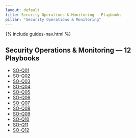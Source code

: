 ```yaml
---
layout: default
title: Security Operations & Monitoring — Playbooks
pillar: "Security Operations & Monitoring"
---
```


{% include guides-nav.html %}

## Security Operations & Monitoring — 12 Playbooks

<ul class="playbook-list">
  <li><a href="{{ '/guides/sec-ops-monitoring/so-q01' | relative_url }}">SO-Q01</a></li>
  <li><a href="{{ '/guides/sec-ops-monitoring/so-q02' | relative_url }}">SO-Q02</a></li>
  <li><a href="{{ '/guides/sec-ops-monitoring/so-q03' | relative_url }}">SO-Q03</a></li>
  <li><a href="{{ '/guides/sec-ops-monitoring/so-q04' | relative_url }}">SO-Q04</a></li>
  <li><a href="{{ '/guides/sec-ops-monitoring/so-q05' | relative_url }}">SO-Q05</a></li>
  <li><a href="{{ '/guides/sec-ops-monitoring/so-q06' | relative_url }}">SO-Q06</a></li>
  <li><a href="{{ '/guides/sec-ops-monitoring/so-q07' | relative_url }}">SO-Q07</a></li>
  <li><a href="{{ '/guides/sec-ops-monitoring/so-q08' | relative_url }}">SO-Q08</a></li>
  <li><a href="{{ '/guides/sec-ops-monitoring/so-q09' | relative_url }}">SO-Q09</a></li>
  <li><a href="{{ '/guides/sec-ops-monitoring/so-q10' | relative_url }}">SO-Q10</a></li>
  <li><a href="{{ '/guides/sec-ops-monitoring/so-q11' | relative_url }}">SO-Q11</a></li>
  <li><a href="{{ '/guides/sec-ops-monitoring/so-q12' | relative_url }}">SO-Q12</a></li>
</ul>
